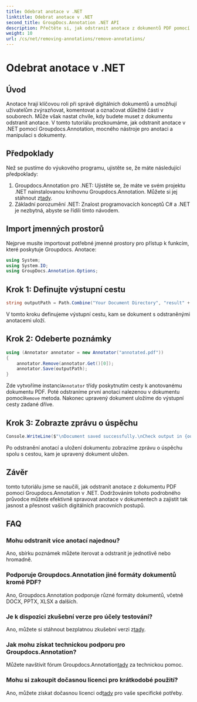 ```yaml
---
title: Odebrat anotace v .NET
linktitle: Odebrat anotace v .NET
second_title: GroupDocs.Annotation .NET API
description: Přečtěte si, jak odstranit anotace z dokumentů PDF pomocí Groupdocs.Annotation v .NET. Zjednodušte si proces správy digitálních dokumentů.
weight: 10
url: /cs/net/removing-annotations/remove-annotations/
---
```


# Odebrat anotace v .NET

## Úvod
Anotace hrají klíčovou roli při správě digitálních dokumentů a umožňují uživatelům zvýrazňovat, komentovat a označovat důležité části v souborech. Může však nastat chvíle, kdy budete muset z dokumentu odstranit anotace. V tomto tutoriálu prozkoumáme, jak odstranit anotace v .NET pomocí Groupdocs.Annotation, mocného nástroje pro anotaci a manipulaci s dokumenty.
## Předpoklady
Než se pustíme do výukového programu, ujistěte se, že máte následující předpoklady:
1.  Groupdocs.Annotation pro .NET: Ujistěte se, že máte ve svém projektu .NET nainstalovanou knihovnu Groupdocs.Annotation. Můžete si jej stáhnout z[tady](https://releases.groupdocs.com/annotation/net/).
2. Základní porozumění .NET: Znalost programovacích konceptů C# a .NET je nezbytná, abyste se řídili tímto návodem.

## Import jmenných prostorů
Nejprve musíte importovat potřebné jmenné prostory pro přístup k funkcím, které poskytuje Groupdocs. Anotace:
```csharp
using System;
using System.IO;
using GroupDocs.Annotation.Options;
```
## Krok 1: Definujte výstupní cestu
```csharp
string outputPath = Path.Combine("Your Document Directory", "result" + Path.GetExtension("input.pdf"));
```
V tomto kroku definujeme výstupní cestu, kam se dokument s odstraněnými anotacemi uloží.
## Krok 2: Odeberte poznámky
```csharp
using (Annotator annotator = new Annotator("annotated.pdf"))
{
    annotator.Remove(annotator.Get()[0]);
    annotator.Save(outputPath);
}
```
 Zde vytvoříme instanci`Annotator` třídy poskytnutím cesty k anotovanému dokumentu PDF. Poté odstraníme první anotaci nalezenou v dokumentu pomocí`Remove` metoda. Nakonec upravený dokument uložíme do výstupní cesty zadané dříve.
## Krok 3: Zobrazte zprávu o úspěchu
```csharp
Console.WriteLine($"\nDocument saved successfully.\nCheck output in {outputPath}.");
```
Po odstranění anotací a uložení dokumentu zobrazíme zprávu o úspěchu spolu s cestou, kam je upravený dokument uložen.

## Závěr
tomto tutoriálu jsme se naučili, jak odstranit anotace z dokumentu PDF pomocí Groupdocs.Annotation v .NET. Dodržováním tohoto podrobného průvodce můžete efektivně spravovat anotace v dokumentech a zajistit tak jasnost a přesnost vašich digitálních pracovních postupů.
## FAQ
### Mohu odstranit více anotací najednou?
Ano, sbírku poznámek můžete iterovat a odstranit je jednotlivě nebo hromadně.
### Podporuje Groupdocs.Annotation jiné formáty dokumentů kromě PDF?
Ano, Groupdocs.Annotation podporuje různé formáty dokumentů, včetně DOCX, PPTX, XLSX a dalších.
### Je k dispozici zkušební verze pro účely testování?
 Ano, můžete si stáhnout bezplatnou zkušební verzi z[tady](https://releases.groupdocs.com/).
### Jak mohu získat technickou podporu pro Groupdocs.Annotation?
 Můžete navštívit fórum Groupdocs.Annotation[tady](https://forum.groupdocs.com/c/annotation/10) za technickou pomoc.
### Mohu si zakoupit dočasnou licenci pro krátkodobé použití?
 Ano, můžete získat dočasnou licenci od[tady](https://purchase.groupdocs.com/temporary-license/) pro vaše specifické potřeby.